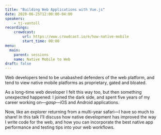```yaml
---
title: "Building Web Applications with Vue.js"
date: 2020-06-25T12:00:00-04:00
speakers:
    - tj-vantoll
recordings:
    crowdcast:
        url: https://www.crowdcast.io/e/how-native-mobile
        start_time: 00:00
menu:
  main:
    parent: sessions
    name: Native Mobile to Web
draft: false
---
```


Web developers tend to be unabashed defenders of the web platform, and tend to view native mobile platforms as proprietary, gated and bloated.

As a long-time web developer I felt this way too, but then something unexpected happened: I joined the dark side, and spent five years of my career working on—*gasp*—iOS and Android applications.

Now, like an explorer returning from a multi-year safari—I have so much to share! In this talk I’ll discuss how native development has improved the way I write code for the web, and how you can incorporate the best native app performance and testing tips into your web workflows.